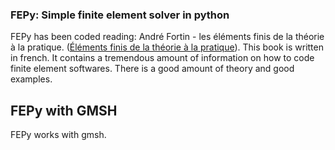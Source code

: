 ### FEPy: Simple finite element solver in python
FEPy has been coded reading: André Fortin - les éléments finis de la théorie à la pratique. ([Éléments finis de la théorie à la pratique](https://giref.ulaval.ca/afortin/elements_finis.pdf)). This book is written in french. It contains a tremendous amount of information on how to code finite element softwares. There is a good amount of theory and good examples.

## FEPy with GMSH
FEPy works with gmsh.  
